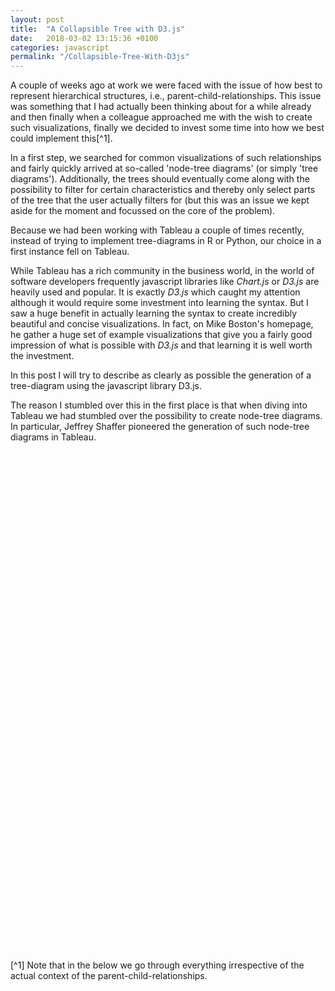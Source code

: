 ```yaml
---
layout: post
title:  "A Collapsible Tree with D3.js"
date:   2018-03-02 13:15:36 +0100
categories: javascript
permalink: "/Collapsible-Tree-With-D3js"
---
```


A couple of weeks ago at work we were faced with the issue of how best to represent hierarchical structures, i.e., parent-child-relationships. This issue was something that I had actually been thinking about for a while already and then finally when a colleague approached me with the wish to create such visualizations, finally we decided to invest some time into how we best could implement this[^1].

In a first step, we searched for common visualizations of such relationships and fairly quickly arrived at so-called 'node-tree diagrams' (or simply 'tree diagrams'). Additionally, the trees should eventually come along with the possibility to filter for certain characteristics and thereby only select parts of the tree that the user actually filters for (but this was an issue we kept aside for the moment and focussed on the core of the problem).

Because we had been working with Tableau a couple of times recently, instead of trying to implement tree-diagrams in R or Python, our choice in a first instance fell on Tableau.

While Tableau has a rich community in the business world, in the world of software developers frequently javascript libraries like *Chart.js* or *D3.js* are heavily used and popular. It is exactly *D3.js* which caught my attention although it would require some investment into learning the syntax. But I saw a huge benefit in actually learning the syntax to create incredibly beautiful and concise visualizations. In fact, on Mike Boston's homepage, he gather a huge set of example visualizations that give you a fairly good impression of what is possible with *D3.js* and that learning it is well worth the investment.

In this post I will try to describe as clearly as possible the generation of a tree-diagram using the javascript library D3.js.

The reason I stumbled over this in the first place is that when diving into Tableau we had stumbled over the possibility to create node-tree diagrams. In particular, Jeffrey Shaffer pioneered the generation of such node-tree diagrams in Tableau.


<div style="height: 800px; width: 1000;" id="example"></div>

<style>

.node {
  cursor: pointer;
}

.node circle {
  fill: #fff;
  stroke: steelblue;
  stroke-width: 1.5px;
}

.node text {
  font: 10px sans-serif;
}

.link {
  fill: none;
  stroke: #ccc;
  stroke-width: 1.5px;
}

</style>

<script src="https://cdnjs.cloudflare.com/ajax/libs/d3/3.5.6/d3.min.js"></script>

<script>

var margin = {top: 20, right: 120, bottom: 20, left: 120},
    width = 960 - margin.right - margin.left,
    height = 800 - margin.top - margin.bottom;

var i = 0,
    duration = 750,
    root;

var tree = d3.layout.tree()
    .size([height, width]);

var diagonal = d3.svg.diagonal()
    .projection(function(d) { return [d.y, d.x]; });

var svg = d3.select("div#example").append("svg")
    .attr("width", width + margin.right + margin.left)
    .attr("height", height + margin.top + margin.bottom)
  .append("g")
    .attr("transform", "translate(" + margin.left + "," + margin.top + ")");

var data = '{ "name": "DE45245235", "children": [ { "name": "AT75124", "size": 17010 }, { "name": "DE0473947", "children": [ {"name": "LU3493424", "size": 3534} ] }, { "name": "AT845654", "size": 353 }, { "name": "DE1234", "children": [ {"name": "DE98533", "children": [ {"name": "DE5689", "size": 2138}, {"name": "DE1437934", "size": 3824},{"name": "AT93842", "size": 1353}, {"name": "AT1234083", "size": 4665}, {"name": "LU134739", "size": 2649}, {"name": "DE1243934", "children": [ {"name": "DE74153", "size": 2138}, {"name": "DE713", "size": 3824}, {"name": "DE14635", "size": 763}, {"name": "AT3542345", "size": 5222}, {"name": "DE8265", "size": 7862}, {"name": "AT9673", "size": 8435} ] }, {"name": "DE097134", "size": 4896}, {"name": "DE13493", "size": 763}, {"name": "AT130943", "size": 5222}, {"name": "DE0932439", "size": 7862}, {"name": "AT09234", "size": 8435} ] }, {"name": "LU964694", "size": 1675} ] }, { "name": "BE8562452", "size": 2313 }, { "name": "DE9834923894", "children": [ {"name": "DE085324", "size": 2042} ] }, { "name": "DE9459458", "size": 6314 }, { "name": "DE84294839", "size": 4614 }, { "name": "ES234", "size": 20859 }, { "name": "ES237849", "size": 4461 }, { "name": "FR32894", "children": [ {"name": "FR84394893", "children": [ {"name": "IT92347923", "size": 6725} ] }, {"name": "FR123", "size": 3727}, {"name": "FR9034", "size": 9317}, {"name": "IT2349", "children": [ {"name": "IT92347923", "size": 6725}, {"name": "IT347932", "size": 3727}, {"name": "IT65923", "children": [ {"name": "IT02397493", "size": 6725}, {"name": "IT143234", "size": 3727}, {"name": "IT023947293", "size": 9317} ] }, {"name": "IT134238", "size": 12003}, {"name": "IT9273492", "size": 4853}, {"name": "FR134793", "children": [ {"name": "IT6832046208", "size": 6725}, {"name": "IT298342398", "size": 9317} ] }, {"name": "IT5793", "size": 4864}, {"name": "ES237432", "size": 3174}, {"name": "FR43242", "children": [ {"name": "IT023974923", "size": 6725}, {"name": "IT1231738", "size": 9317} ] }, {"name": "IT239479234", "size": 12870}, {"name": "IT7937493", "size": 2728}, {"name": "IT20342", "size": 12348}, {"name": "IT028343", "size": 870}, {"name": "IT09237493", "size": 9121}, {"name": "IT092349", "size": 9191} ] }, {"name": "AT09348", "size": 4853}, {"name": "FR12983742", "size": 8411}, {"name": "IT8403", "size": 4864}, {"name": "ES729347", "size": 3174}, {"name": "FR9104", "size": 7881}, {"name": "FR05634", "size": 12870}, {"name": "FR18348932", "size": 2728}, {"name": "FR09384", "size": 12348}, {"name": "FR12493", "size": 870}, {"name": "US129439", "size": 9121}, {"name": "FR093043", "size": 9191} ] }, { "name": "FR32894", "size": 5219 }, { "name": "GR273847283", "size": 9956 }, { "name": "IE724893", "size": 1286 }, { "name": "IT72384923879", "children": [ {"name": "IT832942", "size": 1041}, {"name": "IT2384932", "size": 5593} ] }, { "name": "IT123123", "size": 870 }, { "name": "LU2352", "size": 9191 }, { "name": "LU65398", "size": 2490 }, { "name": "NL73492", "size": 2023 }, { "name": "PT1313", "size": 16540 } ] }';

  root = JSON.parse(data);
  root.x0 = height / 2;
  root.y0 = 0;

  function collapse(d) {
    if (d.children) {
      d._children = d.children;
      d._children.forEach(collapse);
      d.children = null;
    }
  }

root.children.forEach(collapse);
update(root);

d3.select(self.frameElement).style("height", "800px");

function update(source) {

  // Compute the new tree layout.
  var nodes = tree.nodes(root).reverse(),
      links = tree.links(nodes);

  // Normalize for fixed-depth.
  nodes.forEach(function(d) { d.y = d.depth * 180; });

  // Update the nodes…
  var node = svg.selectAll("g.node")
      .data(nodes, function(d) { return d.id || (d.id = ++i); });

  // Enter any new nodes at the parent's previous position.
  var nodeEnter = node.enter().append("g")
      .attr("class", "node")
      .attr("transform", function(d) { return "translate(" + source.y0 + "," + source.x0 + ")"; })
      .on("click", click);

  nodeEnter.append("circle")
      .attr("r", 1e-6)
      .style("fill", function(d) { return d._children ? "lightsteelblue" : "#fff"; });

  nodeEnter.append("text")
      .attr("x", function(d) { return d.children || d._children ? -10 : 10; })
      .attr("dy", ".35em")
      .attr("text-anchor", function(d) { return d.children || d._children ? "end" : "start"; })
      .text(function(d) { return d.name; })
      .style("fill-opacity", 1e-6);

  // Transition nodes to their new position.
  var nodeUpdate = node.transition()
      .duration(duration)
      .attr("transform", function(d) { return "translate(" + d.y + "," + d.x + ")"; });

  nodeUpdate.select("circle")
      .attr("r", 4.5)
      .style("fill", function(d) { return d._children ? "lightsteelblue" : "#fff"; });

  nodeUpdate.select("text")
      .style("fill-opacity", 1);

  // Transition exiting nodes to the parent's new position.
  var nodeExit = node.exit().transition()
      .duration(duration)
      .attr("transform", function(d) { return "translate(" + source.y + "," + source.x + ")"; })
      .remove();

  nodeExit.select("circle")
      .attr("r", 1e-6);

  nodeExit.select("text")
      .style("fill-opacity", 1e-6);

  // Update the links…
  var link = svg.selectAll("path.link")
      .data(links, function(d) { return d.target.id; });

  // Enter any new links at the parent's previous position.
  link.enter().insert("path", "g")
      .attr("class", "link")
      .attr("d", function(d) {
        var o = {x: source.x0, y: source.y0};
        return diagonal({source: o, target: o});
      });

  // Transition links to their new position.
  link.transition()
      .duration(duration)
      .attr("d", diagonal);

  // Transition exiting nodes to the parent's new position.
  link.exit().transition()
      .duration(duration)
      .attr("d", function(d) {
        var o = {x: source.x, y: source.y};
        return diagonal({source: o, target: o});
      })
      .remove();

  // Stash the old positions for transition.
  nodes.forEach(function(d) {
    d.x0 = d.x;
    d.y0 = d.y;
  });
}

// Toggle children on click.
function click(d) {
  if (d.children) {
    d._children = d.children;
    d.children = null;
  } else {
    d.children = d._children;
    d._children = null;
  }
  update(d);
}

</script>



[^1] Note that in the below we go through everything irrespective of the actual context of the parent-child-relationships.
